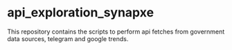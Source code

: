 # api_exploration_synapxe
This repository contains the scripts to perform api fetches from government data sources, telegram and google trends.
